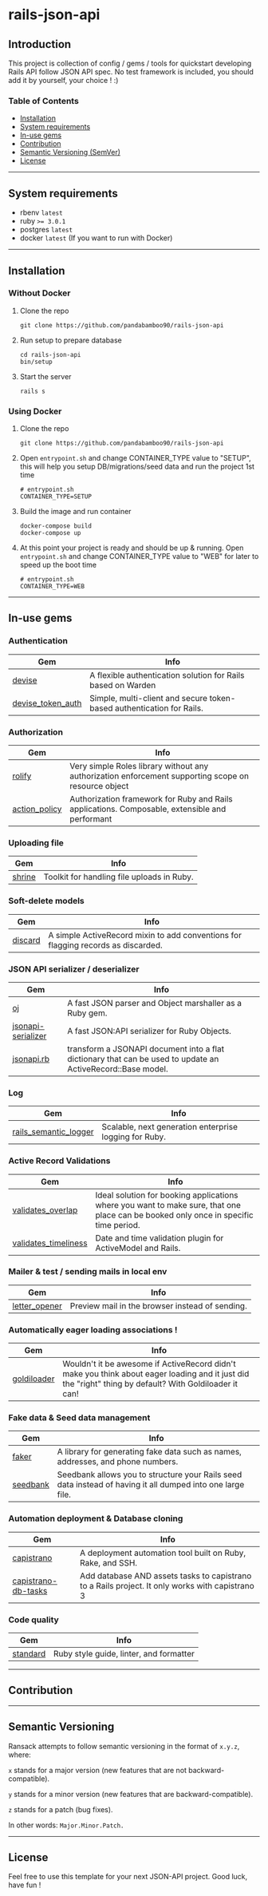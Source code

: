 # rails-json-api

## Introduction
This project is collection of config / gems / tools for quickstart developing Rails API follow JSON API spec.
No test framework is included, you should add it by yourself, your choice ! :)

### Table of Contents

* [Installation](#installation)
* [System requirements](#system-requirements)
* [In-use gems](#in-use-gems)
* [Contribution](#contribution)
* [Semantic Versioning (SemVer)](#semantic-versioning)
* [License](#license)

------------------------------------------------------------------------

## System requirements

- rbenv `latest`
- ruby `>= 3.0.1`
- postgres `latest`
- docker `latest` (If you want to run with Docker)

------------------------------------------------------------------------

## Installation

### Without Docker
1. Clone the repo
   ```git
   git clone https://github.com/pandabamboo90/rails-json-api
   ```
2. Run setup to prepare database
   ```shell
   cd rails-json-api
   bin/setup
   ```
3. Start the server
   ```shell
   rails s
   ```

### Using Docker
1. Clone the repo
   ```git
   git clone https://github.com/pandabamboo90/rails-json-api
   ```
2. Open `entrypoint.sh` and change CONTAINER_TYPE value to "SETUP", this will help you setup DB/migrations/seed data and run the project 1st time
   ```shell
   # entrypoint.sh
   CONTAINER_TYPE=SETUP
   ```
3. Build the image and run container
   ```shell
   docker-compose build
   docker-compose up
   ```
4. At this point your project is ready and should be up & running. Open `entrypoint.sh` and change CONTAINER_TYPE value to "WEB" for later to speed up the boot time
   ```shell
   # entrypoint.sh
   CONTAINER_TYPE=WEB
   ```

------------------------------------------------------------------------
## In-use gems
### Authentication
Gem | Info
--- | ---- 
[devise](https://github.com/heartcombo/devise) | A flexible authentication solution for Rails based on Warden
[devise_token_auth](https://github.com/lynndylanhurley/devise_token_auth) | Simple, multi-client and secure token-based authentication for Rails.

### Authorization
Gem | Info
--- | ---- 
[rolify](https://github.com/RolifyCommunity/rolify) | Very simple Roles library without any authorization enforcement supporting scope on resource object
[action_policy](https://github.com/palkan/action_policy) | Authorization framework for Ruby and Rails applications. Composable, extensible and performant

### Uploading file
Gem | Info
--- | ---- 
[shrine](https://github.com/janko-m/shrine) | Toolkit for handling file uploads in Ruby.

### Soft-delete models
Gem | Info
--- | ---- 
[discard](https://github.com/jhawthorn/discard) | A simple ActiveRecord mixin to add conventions for flagging records as discarded.

### JSON API serializer / deserializer
Gem | Info
--- | ----
[oj](https://github.com/ohler55/oj) | A fast JSON parser and Object marshaller as a Ruby gem.
[jsonapi-serializer](https://github.com/jsonapi-serializer/jsonapi-serializer) | A fast JSON:API serializer for Ruby Objects.
[jsonapi.rb](https://github.com/stas/jsonapi.rb) | transform a JSONAPI document into a flat dictionary that can be used to update an ActiveRecord::Base model.

### Log
Gem | Info
--- | ---- 
[rails_semantic_logger](https://logger.rocketjob.io/) | Scalable, next generation enterprise logging for Ruby.

### Active Record Validations
Gem | Info
--- | ----
[validates_overlap](https://github.com/pandabamboo90/validates_overlap) | Ideal solution for booking applications where you want to make sure, that one place can be booked only once in specific time period.
[validates_timeliness](https://github.com/adzap/validates_timeliness) | Date and time validation plugin for ActiveModel and Rails.

### Mailer & test / sending mails in local env
Gem | Info
--- | ----
[letter_opener](https://github.com/ryanb/letter_opener) | Preview mail in the browser instead of sending.

### Automatically eager loading associations !
Gem | Info
--- | ----
[goldiloader](https://github.com/salsify/goldiloader) | Wouldn't it be awesome if ActiveRecord didn't make you think about eager loading and it just did the "right" thing by default? With Goldiloader it can!

### Fake data & Seed data management
Gem | Info
--- | ----
[faker](https://github.com/faker-ruby/faker) | A library for generating fake data such as names, addresses, and phone numbers.
[seedbank](https://github.com/james2m/seedbank) | Seedbank allows you to structure your Rails seed data instead of having it all dumped into one large file.

### Automation deployment & Database cloning
Gem | Info
--- | ----
[capistrano](https://github.com/capistrano/capistrano) | A deployment automation tool built on Ruby, Rake, and SSH.
[capistrano-db-tasks](https://github.com/sgruhier/capistrano-db-tasks) | Add database AND assets tasks to capistrano to a Rails project. It only works with capistrano 3

### Code quality
Gem | Info
--- | ----
[standard](https://github.com/testdouble/standard) | Ruby style guide, linter, and formatter

------------------------------------------------------------------------

## Contribution

------------------------------------------------------------------------

## Semantic Versioning
Ransack attempts to follow semantic versioning in the format of `x.y.z`, where:

`x` stands for a major version (new features that are not backward-compatible).

`y` stands for a minor version (new features that are backward-compatible).

`z` stands for a patch (bug fixes).

In other words: `Major.Minor.Patch.`

------------------------------------------------------------------------

## License
Feel free to use this template for your next JSON-API project. Good luck, have fun !